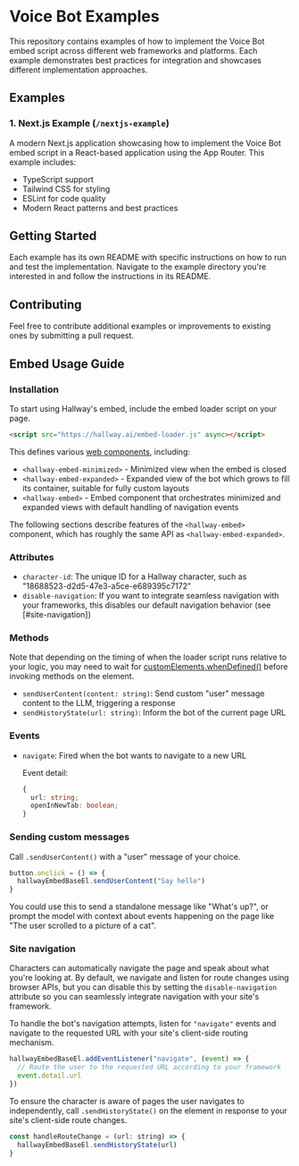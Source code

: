 # Voice Bot Examples

This repository contains examples of how to implement the Voice Bot embed script across different web frameworks and platforms. Each example demonstrates best practices for integration and showcases different implementation approaches.

## Examples

### 1. Next.js Example (`/nextjs-example`)
A modern Next.js application showcasing how to implement the Voice Bot embed script in a React-based application using the App Router. This example includes:
- TypeScript support
- Tailwind CSS for styling
- ESLint for code quality
- Modern React patterns and best practices

## Getting Started

Each example has its own README with specific instructions on how to run and test the implementation. Navigate to the example directory you're interested in and follow the instructions in its README.

## Contributing

Feel free to contribute additional examples or improvements to existing ones by submitting a pull request.


## Embed Usage Guide

### Installation

To start using Hallway's embed, include the embed loader script on your page.

```html
<script src="https://hallway.ai/embed-loader.js" async></script>
```

This defines various [web components](https://developer.mozilla.org/en-US/docs/Web/API/Web_components), including:

- `<hallway-embed-minimized>` - Minimized view when the embed is closed
- `<hallway-embed-expanded>` - Expanded view of the bot which grows to fill its container, suitable for fully custom layouts
- `<hallway-embed>` - Embed component that orchestrates minimized and expanded views with default handling of navigation events

The following sections describe features of the `<hallway-embed>` component, which has roughly the same API as `<hallway-embed-expanded>`.

### Attributes
- `character-id`: The unique ID for a Hallway character, such as "18688523-d2d5-47e3-a5ce-e689395c7172"
- `disable-navigation`: If you want to integrate seamless navigation with your frameworks, this disables our default navigation behavior (see [#site-navigation])

### Methods

Note that depending on the timing of when the loader script runs relative to your logic, you may need to wait for [customElements.whenDefined()](https://developer.mozilla.org/en-US/docs/Web/API/CustomElementRegistry/whenDefined) before invoking methods on the element.

- `sendUserContent(content: string)`: Send custom "user" message content to the LLM, triggering a response
- `sendHistoryState(url: string)`: Inform the bot of the current page URL

### Events
- `navigate`: Fired when the bot wants to navigate to a new URL

  Event detail:
    ```typescript
    {
      url: string;
      openInNewTab: boolean;
    }
    ```

### Sending custom messages

Call `.sendUserContent()` with a "user" message of your choice.

```js
button.onclick = () => {
  hallwayEmbedBaseEl.sendUserContent("Say hello")
}
```

You could use this to send a standalone message like "What's up?", or prompt the model with context about events happening on the page like "The user scrolled to a picture of a cat".


### Site navigation

Characters can automatically navigate the page and speak about what you're looking at. By default, we navigate and listen for route changes using browser APIs, but you can disable this by setting the `disable-navigation` attribute so you can seamlessly integrate navigation with your site's framework.

To handle the bot's navigation attempts, listen for `"navigate"` events and navigate to the requested URL with your site's client-side routing mechanism.

```js
hallwayEmbedBaseEl.addEventListener("navigate", (event) => {
  // Route the user to the requested URL according to your framework
  event.detail.url
})
```

To ensure the character is aware of pages the user navigates to independently, call `.sendHistoryState()` on the element in response to your site's client-side route changes.

```js
const handleRouteChange = (url: string) => {
  hallwayEmbedBaseEl.sendHistoryState(url)
}
```